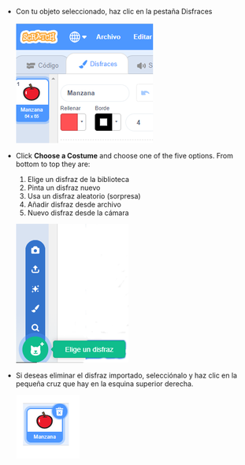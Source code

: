 - Con tu objeto seleccionado, haz clic en la pestaña Disfraces
    
    ![pestaña de disfraces](images/costumes_tab.png)

- Click **Choose a Costume** and choose one of the five options. From bottom to top they are:
    
    1. Elige un disfraz de la biblioteca
    2. Pinta un disfraz nuevo
    3. Usa un disfraz aleatorio (sorpresa)
    4. Añadir disfraz desde archivo
    5. Nuevo disfraz desde la cámara
    
    ![elige ubicación](images/choose_location.png)

- Si deseas eliminar el disfraz importado, selecciónalo y haz clic en la pequeña cruz que hay en la esquina superior derecha.
    
    ![eliminar disfraz](images/delete_costume.png)